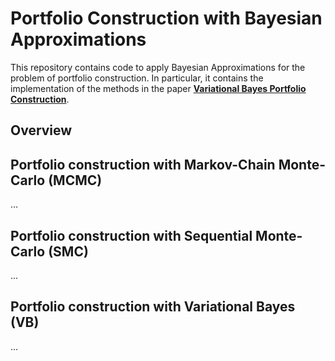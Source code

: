 # Portfolio Construction with Bayesian Approximations
This repository contains code to apply Bayesian Approximations for the problem of portfolio construction. In particular, it contains the implementation of the methods in the paper [**Variational Bayes Portfolio Construction**](https://arxiv.org/abs/2411.06192).

## Overview

## Portfolio construction with Markov-Chain Monte-Carlo (MCMC)
...
## Portfolio construction with Sequential Monte-Carlo (SMC)
...
## Portfolio construction with Variational Bayes (VB)
...
